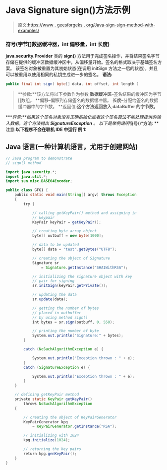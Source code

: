 # Java Signature sign()方法示例

> 原文:[https://www . geesforgeks . org/Java-sign-sign-method-with-examples/](https://www.geeksforgeeks.org/java-signature-sign-method-with-examples/)

### **符号(字节[]数据缓冲器，int 偏移量，int 长度)**

**java.security.Provider** 类的 **sign()** 方法用于完成签名操作，并将结果签名字节存储在提供的缓冲区数据缓冲区中，从偏移量开始。签名的格式取决于基础签名方案。
该签名对象被重置为其初始状态(在调用 initSign 方法之一后的状态)，并且可以被重用以使用相同的私钥生成进一步的签名。
**语法:**

```java
public final int sign( byte[] data, int offset, int length )
```

> **参数:**该方法将以下参数作为参数
> **数据缓冲区**–签名结果的缓冲区为字节[]数组。
> **偏移–偏移到存储签名的数据缓冲器。
> **长度**–分配给签名的数据缓冲器中的字节数。
> **返回值:**这个方法返回放入 dataBuffer 的字节数。**

****异常:**如果这个签名对象没有正确初始化或者这个签名算法不能处理提供的输入数据，这个方法抛出 **SignatureException** 。
以下是举例说明*符号()*方法:
**注意:**以下程序不会在联机 IDE 中运行
**例 1:**** 

## **Java 语言(一种计算机语言，尤用于创建网站)**

```java
// Java program to demonstrate
// sign() method

import java.security.*;
import java.util.*;
import sun.misc.BASE64Encoder;

public class GFG1 {
    public static void main(String[] argv) throws Exception
    {
        try {

            // calling getKeyPair() method and assigning in
            // keypair
            KeyPair keyPair = getKeyPair();

            // creating byte array object
            byte[] outbuff = new byte[1000];

            // data to be updated
            byte[] data = "test".getBytes("UTF8");

            // creating the object of Signature
            Signature sr
                = Signature.getInstance("SHA1WithRSA");

            // initializing the signature object with key
            // pair for signing
            sr.initSign(keyPair.getPrivate());

            // updating the data
            sr.update(data);

            // getting the number of bytes
            // placed in outbuffer
            // by using method sign()
            int bytes = sr.sign(outbuff, 0, 550);

            // printing the number of byte
            System.out.println("Signature:" + bytes);
        }

        catch (NoSuchAlgorithmException e) {

            System.out.println("Exception thrown : " + e);
        }
        catch (SignatureException e) {

            System.out.println("Exception thrown : " + e);
        }
    }

    // defining getKeyPair method
    private static KeyPair getKeyPair()
        throws NoSuchAlgorithmException
    {

        // creating the object of KeyPairGenerator
        KeyPairGenerator kpg
            = KeyPairGenerator.getInstance("RSA");

        // initializing with 1024
        kpg.initialize(1024);

        // returning the key pairs
        return kpg.genKeyPair();
    }
}
```
